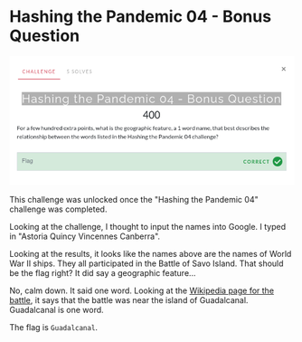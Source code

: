 # Hashing the Pandemic 04 - Bonus Question

![Challenge](challenge.png)

This challenge was unlocked once the "Hashing the Pandemic 04" challenge was completed.

Looking at the challenge, I thought to input the names into Google. I typed in "Astoria Quincy Vincennes Canberra".

Looking at the results, it looks like the names above are the names of World War II ships. They all participated in the Battle of Savo Island. That should be the flag right? It did say a geographic feature...

No, calm down. It said one word. Looking at the [Wikipedia page for the battle](https://en.wikipedia.org/wiki/Battle_of_Savo_Island), it says that the battle was near the island of Guadalcanal. Guadalcanal is one word.

The flag is `Guadalcanal`.
